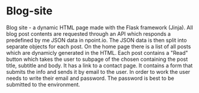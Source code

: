 # Blog-site
Blog site - a dynamic HTML page made with the Flask framework (Jinja).
All blog post contents are requested through an API which responds a predefined by me JSON data in npoint.io.
The JSON data is then split into separate objects for each post.
On the home page there is a list of all posts which are dynamicly generated in the HTML.
Each post contains a "Read" button which takes the user to subpage of the chosen containing the post title, subtitle and body.
It has a link to a contact page. It contains a form that submits the info and sends it by email to the user. In order to work the user needs to write their email and password. The password is best to be submitted to the environment.
